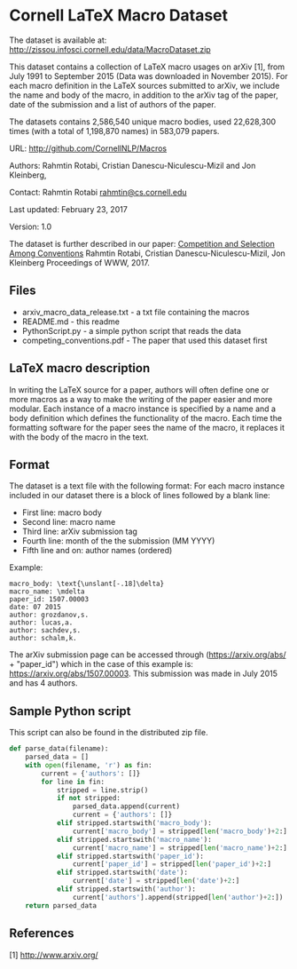 Cornell LaTeX Macro Dataset
==============================================

The dataset is available at: http://zissou.infosci.cornell.edu/data/MacroDataset.zip

This dataset contains a collection of LaTeX macro usages on arXiv [1], from July 1991 to September 2015 (Data was downloaded in November 2015).
For each macro definition in the LaTeX sources submitted to arXiv, we include the name and body of the macro, in addition to the arXiv tag of the paper, date of the submission and a list of authors of the paper.

The datasets contains 2,586,540 unique macro bodies, used 22,628,300 times (with a total of 1,198,870 names) in 583,079 papers.


URL: http://github.com/CornellNLP/Macros

Authors: Rahmtin Rotabi, 
		 Cristian Danescu-Niculescu-Mizil and 
		 Jon Kleinberg, 
		 
Contact: Rahmtin Rotabi <rahmtin@cs.cornell.edu>

Last updated: February 23, 2017

Version: 1.0

The dataset is further described in our paper:
	[Competition and Selection Among Conventions](https://arxiv.org/pdf/1702.06527.pdf)
	Rahmtin Rotabi, Cristian Danescu-Niculescu-Mizil, Jon Kleinberg
	Proceedings of WWW, 2017.

Files
-----

* arxiv_macro_data_release.txt - a txt file containing the macros
* README.md - this readme
* PythonScript.py - a simple python script that reads the data
* competing_conventions.pdf - The paper that used this dataset first


LaTeX macro description
------------------

In writing the LaTeX source for a paper, authors will often define one or more macros as a way to make the writing of the paper easier and more modular.
Each instance of a macro instance is specified by a name and a body definition which defines the functionality of the macro. 
Each time the formatting software for the paper sees the name of the macro, it replaces it with the body of the macro in the text.


Format
------

The dataset is a text file with the following format:
For each macro instance included in our dataset there is a block of lines followed by a blank line:
* First line: macro body
* Second line: macro name
* Third line: arXiv submission tag
* Fourth line: month of the the submission (MM YYYY)
* Fifth line and on:  author names (ordered)

Example:
```
macro_body: \text{\unslant[-.18]\delta}
macro_name: \mdelta
paper_id: 1507.00003
date: 07 2015
author: grozdanov,s.
author: lucas,a.
author: sachdev,s.
author: schalm,k.
```

The arXiv submission page can be accessed through (https://arxiv.org/abs/ + "paper_id") which in the case of this example is: https://arxiv.org/abs/1507.00003.
This submission was made in July 2015 and has 4 authors.


Sample Python script
----------
This script can also be found in the distributed zip file.

```python
def parse_data(filename):
    parsed_data = []
    with open(filename, 'r') as fin:
        current = {'authors': []}
        for line in fin:
            stripped = line.strip()
            if not stripped:
                parsed_data.append(current)
                current = {'authors': []}
            elif stripped.startswith('macro_body'):
                current['macro_body'] = stripped[len('macro_body')+2:]
            elif stripped.startswith('macro_name'):
                current['macro_name'] = stripped[len('macro_name')+2:]
            elif stripped.startswith('paper_id'):
                current['paper_id'] = stripped[len('paper_id')+2:]
            elif stripped.startswith('date'):
                current['date'] = stripped[len('date')+2:]
            elif stripped.startswith('author'):
                current['authors'].append(stripped[len('author')+2:])
    return parsed_data
```


References
----------

[1] http://www.arxiv.org/
